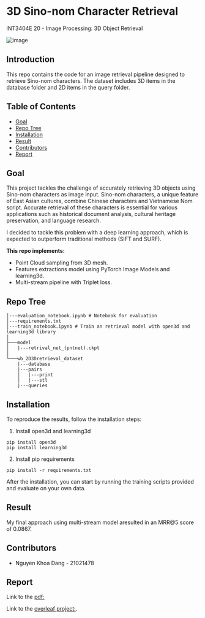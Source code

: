 # 3D Sino-nom Character Retrieval
INT3404E 20 - Image Processing: 3D Object Retrieval


![image](https://github.com/Dan-the-dunk/3D-Object-Retrieval/assets/92426318/ccb8b837-6e28-4b13-83b2-cf43dcdac2f1)


## Introduction
This repo contains the code for an image retrieval pipeline designed to retrieve Sino-nom characters. The dataset includes 3D items in the database folder and 2D items in the query folder.

## Table of Contents
- [Goal](#goal)
- [Repo Tree](#repo-tree)
- [Installation](#installation)
- [Result](#result)
- [Contributors](#contributors)
- [Report](#report)

## Goal
This project tackles the challenge of accurately retrieving 3D objects using Sino-nom characters as image input. Sino-nom characters, a unique feature of East Asian cultures, combine Chinese characters and Vietnamese Nom script. Accurate retrieval of these characters is essential for various applications such as historical document analysis, cultural heritage preservation, and language research.

I decided to tackle this problem with a deep learning approach, which is expected to outperform traditional methods (SIFT and SURF).

**This repo implements:**
- Point Cloud sampling from 3D mesh.
- Features extractions model using PyTorch Image Models and learning3d. 
- Multi-stream pipeline with Triplet loss.



## Repo Tree
```
│---evaluation_notebook.ipynb # Notebook for evaluation
│---requirements.txt
│---train_notebook.ipynb # Train an retrieval model with open3d and learning3d library
│   
├───model
│   |---retrival_net_(pntnet).ckpt
│       
└───wb_2D3Dretrieval_dataset
    |---database
    |---pairs
    │   |---print
    │   |---stl
    |---queries

```

## Installation
To reproduce the results, follow the installation steps:
1. Install open3d and learning3d
```
pip install open3d
pip install learning3d
```
2. Install pip requirements
```
pip install -r requirements.txt
```

After the installation, you can start by running the training scripts provided and evaluate on your own data.


## Result
My final approach using multi-stream model aresulted in an MRR@5 score of 0.0867.

## Contributors
- Nguyen Khoa Dang - 21021478

## Report

Link to the [pdf:](https://github.com/Dan-the-dunk/3D-Object-Retrieval/blob/main/full_report.pdf)

Link to the [overleaf project:](https://www.overleaf.com/read/cdvwmpwcwzps#b30c51).
